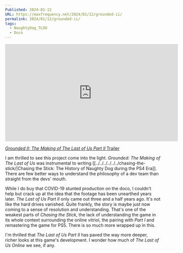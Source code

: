 ```yaml
---
Published: 2024-01-12
URL: https://maxfrequency.net/2024/01/12/grounded-ii/
permalink: 2024/01/12/grounded-ii/
tags:
  - NaughtyDog_TLOU
  - Doco
---
```

<div class=iframe-container>
<iframe width="560" height="315" src="https://www.youtube-nocookie.com/embed/TxCrkSlOVa8?si=op3BJ9LvwiSO72td" title="YouTube video player" frameborder="0" allow="accelerometer; autoplay; clipboard-write; encrypted-media; gyroscope; picture-in-picture; web-share" allowfullscreen></iframe>
</div>

[*Grounded II: The Making of The Last of Us Part II* Trailer](https://youtube.com/watch?v=TxCrkSlOVa8)

I am thrilled to see this project come into the light. *Grounded: The Making of The Last of Us* was instrumental to writing [[../../../../../../chasing-the-stick/|Chasing the Stick: The History of Naughty Dog during the PS4 Era]]. There are few better ways to understand the philosophy of a dev team than straight from the devs' mouth. 

While I do buy that COVID-19 stunted production on the doco, I couldn't help but crack up at the idea that the footage has been unearthed years later. *The Last of Us Part II* only came out three and a half years ago. It's not like the hard drives vanished. Quite frankly, the story is maybe just now coming to a sense of resolution and understanding. That's one of the weakest parts of *Chasing the Stick*, the lack of understanding the game in its whole context surrounding the online vitriol, the pairing with *Part I* and remastering the game for PS5. There is so much more wrapped up in this.

I'm thrilled that *The Last of Us Part II* has paved the way more deeper, richer looks at this game's development. I wonder how much of _The Last of Us Online_ we see, if any.